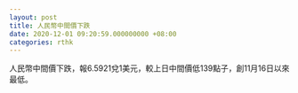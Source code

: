 ```yaml
---
layout: post
title: 人民幣中間價下跌
date: 2020-12-01 09:20:59.000000000 +08:00
categories: rthk
---
```


人民幣中間價下跌，報6.5921兌1美元，較上日中間價低139點子，創11月16日以來最低。

